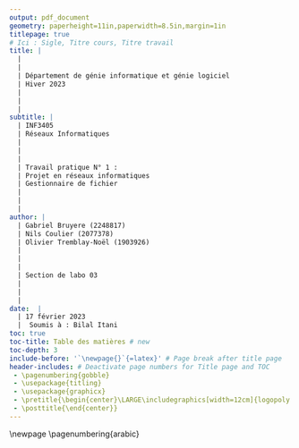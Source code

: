 ```yaml
---
output: pdf_document
geometry: paperheight=11in,paperwidth=8.5in,margin=1in
titlepage: true
# Ici : Sigle, Titre cours, Titre travail
title: |
  |
  |
  | Département de génie informatique et génie logiciel
  | Hiver 2023
  |
  |
  |
subtitle: |
  | INF3405
  | Réseaux Informatiques
  |
  |
  |
  | Travail pratique N° 1 : 
  | Projet en réseaux informatiques
  | Gestionnaire de fichier
  |
  |
  |
author: |
  | Gabriel Bruyere (2248817) 
  | Nils Coulier (2077378)
  | Olivier Tremblay-Noël (1903926)
  | 
  |
  |
  | Section de labo 03
  |
  |
  |
date:  |
  | 17 février 2023
  |  Soumis à : Bilal Itani
toc: true
toc-title: Table des matières # new 
toc-depth: 3
include-before: '`\newpage{}`{=latex}' # Page break after title page
header-includes: # Deactivate page numbers for Title page and TOC
 - \pagenumbering{gobble}
 - \usepackage{titling}
 - \usepackage{graphicx}
 - \pretitle{\begin{center}\LARGE\includegraphics[width=12cm]{logopoly.png}\\[\bigskipamount]}
 - \posttitle{\end{center}}
---
```

\newpage <!-- new page after TOC -->
\pagenumbering{arabic} <!-- Put page number back starting from body-->
